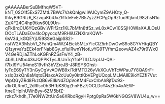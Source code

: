 gAAAAABerSuBMfhqW5VT-kNT_0SO1f5ExS7ZMtL7BWc7VakQnIgwIIWJCymZ9AHOty_Q-IhkyB9GRIz6_KzvquKbiUxZRTdeFvE7B57yzZFCPgOp9z1uo9fjkmL98zhsN1oZuXF24C4hp9tkw60L9Un-qFk8rqCU6YQzGBviWFif2rz1KL7bMfn8tfSz_wL0xACw10SSjH0WlaXAJLOsUDOcTLADaE0v4IoOpyccqM9RHliUZNXIraKQWf-6sV3d_kGQEYjU59SSeGaijpS82l-nsfW2A3MsbVf_3FahQm4WZ4Eick5MLxYIcClZ5rhDwGwS9o8GYVHtqQBYQ1zyrvaYzEEk4orFNab8Gy_xfiuIRwnYNotLvYG9TVfhm2eovvAZ4x79r9WxOV4GeRDjiaZThLoKGFnRZSsFwY4_zB-4bSLLMbc43kJQPPKTysJLUnTqY1oPTlLDJzpUJ-QAi-f7IxI9YU54meS19vfh3bVZreJB-J8RSYSGhst-lyTqE69yTY3nGyOgVvAOWB9xITdfMTD26yVkXCuVhTcWPau7Y8QA9rF-xslq0zkQn8aMqtoENaxoA2cUu0y0kttKbVEPgUQopLMLMAlIE9ioYEZfl7VutWpQGyZRd8FkzQB6vElIkNdZOpVoKM4FcxCrbAhRjfDc93-a1irOLRmG_2dRlsc0h3HfbK80gZhnFBz7jOCLDcY4sZhb4xAEW-ltne0HplhUWnByy-6ZM5bfZ-rzkz7khdh_T7e0NW2ttUn5e6XRbdRgyHPptg0pRa5W6kNGQSV8WU4u_w==